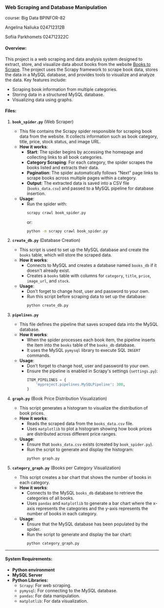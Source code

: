 ### Web Scraping and Database Manipulation

course: Big Data BPINFOR-82 

Angelina Naliuka 024712312B

Sofiia Parkhomets 024712322C

#### Overview:
This project is a web scraping and data analysis system designed to extract, store, and visualize data about books from the website [Books to Scrape](http://books.toscrape.com). The project uses the Scrapy framework to scrape book data, stores the data in a MySQL database, and provides tools to visualize and analyze the data. Key features include:
- Scraping book information from multiple categories.
- Storing data in a structured MySQL database.
- Visualizing data using graphs.
  
#### Files:

1. **`book_spider.py`** (Web Scraper)
   - This file contains the Scrapy spider responsible for scraping book data from the website. It collects information such as book category, title, price, stock status, and image URL.
   - **How it works**:
     - **Start**: The spider begins by accessing the homepage and collecting links to all book categories.
     - **Category Scraping**: For each category, the spider scrapes the books listed and extracts their data.
     - **Pagination**: The spider automatically follows "Next" page links to scrape books across multiple pages within a category.
     - **Output**: The extracted data is saved into a CSV file (`books_data.csv`) and passed to a MySQL pipeline for database insertion.
   - **Usage**: 
     - Run the spider with:
       ```bash
       scrapy crawl book_spider.py
       ```
       or:
       ```bash
       python -m scrapy crawl book_spider.py
       ```

2. **`create_db.py`** (Database Creation)
   - This script is used to set up the MySQL database and create the `books` table, which will store the scraped data.
   - **How it works**:
     - Connects to MySQL and creates a database named `books_db` if it doesn't already exist.
     - Creates a `books` table with columns for `category`, `title`, `price`, `image_url`, and `stock`.
   - **Usage**:
     - Don't forget to change host, user and password to your own.
     - Run this script before scraping data to set up the database:
       ```bash
       python create_db.py
       ```

3. **`pipelines.py`**
   - This file defines the pipeline that saves scraped data into the MySQL database.
   - **How it works**:
     - When the spider processes each book item, the pipeline inserts the item into the `books` table of the `books_db` database.
     - It uses the MySQL `pymysql` library to execute SQL `INSERT` commands.
   - **Usage**:
     - Don't forget to change host, user and password to your own.
     - Ensure the pipeline is enabled in Scrapy's settings (`settings.py`):
       ```python
       ITEM_PIPELINES = {
           'myproject.pipelines.MySQLPipeline': 300,
       }
       ```

4. **`graph.py`** (Book Price Distribution Visualization)
   - This script generates a histogram to visualize the distribution of book prices.
   - **How it works**:
     - Reads the scraped data from the `books_data.csv` file.
     - Uses `matplotlib` to plot a histogram showing how book prices are distributed across different price ranges.
   - **Usage**:
     - Ensure that `books_data.csv` exists (created by `book_spider.py`).
     - Run the script to generate and display the histogram:
       ```bash
       python graph.py
       ```

5. **`category_graph.py`** (Books per Category Visualization)
   - This script creates a bar chart that shows the number of books in each category.
   - **How it works**:
     - Connects to the MySQL `books_db` database to retrieve the categories of all books.
     - Uses `pandas` and `matplotlib` to generate a bar chart where the x-axis represents the categories and the y-axis represents the number of books in each category.
   - **Usage**:
     - Ensure that the MySQL database has been populated by the spider.
     - Run the script to generate and display the bar chart:
       ```bash
       python category_graph.py
       ```

---

#### System Requirements:

- **Python environment**
- **MySQL Server** 
- **Python Libraries:**
  - `Scrapy`: For web scraping.
  - `pymysql`: For connecting to the MySQL database.
  - `pandas`: For data manipulation.
  - `matplotlib`: For data visualization.
